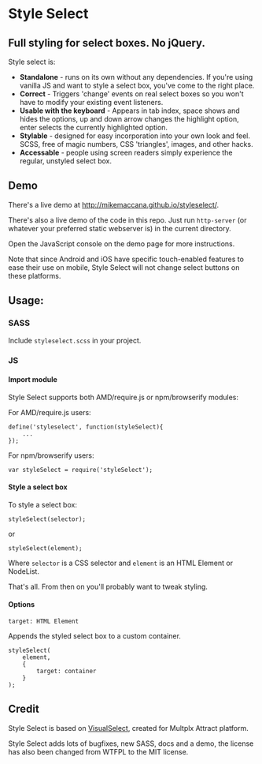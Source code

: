 # Style Select

## Full styling for select boxes. No jQuery.

Style select is:

 - **Standalone** - runs on its own without any dependencies. If you're using vanilla JS and want to style a select box, you've come to the right place.
 - **Correct** - Triggers 'change' events on real select boxes so you won't have to modify your existing event listeners.
 - **Usable with the keyboard** - Appears in tab index, space shows and hides the options, up and down arrow changes the highlight option, enter selects the currently highlighted option.
 - **Stylable** - designed for easy incorporation into your own look and feel. SCSS, free of magic numbers, CSS 'triangles', images, and other hacks.
 - **Accessable** - people using screen readers simply experience the regular, unstyled select box.

## Demo

There's a live demo at http://mikemaccana.github.io/styleselect/.

There's also a live demo of the code in this repo. Just run `http-server` (or whatever your preferred static webserver is) in the current directory.

Open the JavaScript console on the demo page for more instructions.

Note that since Android and iOS have specific touch-enabled features to ease their use on mobile, Style Select will not change select buttons on these platforms.

## Usage:

### SASS

Include `styleselect.scss` in your project.

### JS

#### Import module

Style Select supports both AMD/require.js or npm/browserify modules:

For AMD/require.js users:

    define('styleselect', function(styleSelect){
        ...
    });

For npm/browserify users:

    var styleSelect = require('styleSelect');

#### Style a select box

To style a select box:

    styleSelect(selector);

or

    styleSelect(element);

Where `selector` is a CSS selector and `element` is an HTML Element or NodeList.

That's all. From then on you'll probably want to tweak styling.

#### Options 

`target: HTML Element` 

Appends the styled select box to a custom container. 

    styleSelect(
        element, 
        {
            target: container
        }
    );


## Credit

Style Select is based on [VisualSelect](https://github.com/LeslieOA/VisualSelect), created for Multplx Attract platform.

Style Select adds lots of bugfixes, new SASS, docs and a demo, the license has also been changed from WTFPL to the MIT license.
